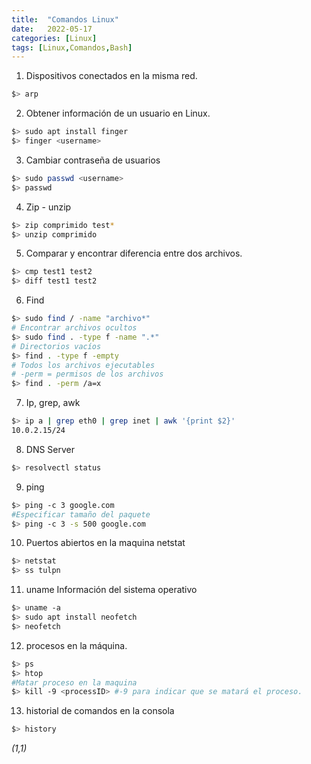 ```yaml
---
title:  "Comandos Linux"
date:   2022-05-17
categories: [Linux]
tags: [Linux,Comandos,Bash]
---
```


1) Dispositivos conectados en la misma red. 
``` bash
$> arp 
```

2) Obtener información de un usuario en Linux. 
``` bash
$> sudo apt install finger
$> finger <username> 
```

3) Cambiar contraseña de usuarios
``` bash
$> sudo passwd <username>
$> passwd
```

4) Zip - unzip
``` bash
$> zip comprimido test* 
$> unzip comprimido
```

5) Comparar y encontrar diferencia entre dos archivos. 
``` bash
$> cmp test1 test2 
$> diff test1 test2 
```

6) Find
``` bash
$> sudo find / -name "archivo*" 
# Encontrar archivos ocultos
$> sudo find . -type f -name ".*"
# Directorios vacíos
$> find . -type f -empty
# Todos los archivos ejecutables
# -perm = permisos de los archivos
$> find . -perm /a=x
```

7) Ip, grep, awk
``` bash
$> ip a | grep eth0 | grep inet | awk '{print $2}'
10.0.2.15/24
```

8) DNS Server
``` bash
$> resolvectl status
```

9) ping
``` bash
$> ping -c 3 google.com
#Especificar tamaño del paquete
$> ping -c 3 -s 500 google.com
```

10) Puertos abiertos en la maquina netstat
``` bash
$> netstat 
$> ss tulpn
```

11) uname Información del sistema operativo
``` bash
$> uname -a
$> sudo apt install neofetch
$> neofetch
```

12) procesos en la máquina. 
``` bash 
$> ps 
$> htop
#Matar proceso en la maquina
$> kill -9 <processID> #-9 para indicar que se matará el proceso. 
```

13) historial de comandos en la consola
``` bash
$> history
```





*(1,1)*

<!-- Check out the [Jekyll docs][jekyll] for more info on how to get the most out of Jekyll. File all bugs/feature requests at [Jekyll’s GitHub repo][jekyll-gh]. If you have questions, you can ask them on [Jekyll’s dedicated Help repository][jekyll-help]. -->